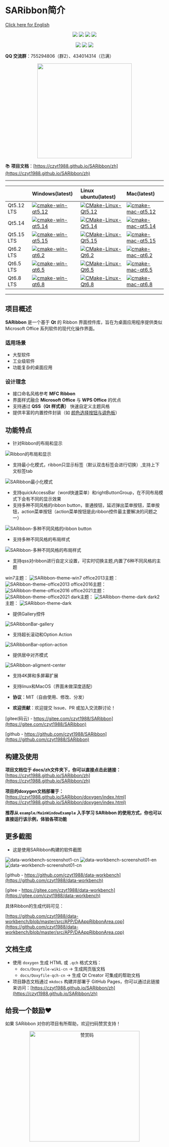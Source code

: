 ﻿# SARibbon简介

[Click here for English](./readme.md)

<div align="center">
<p>
<img src="https://img.shields.io/badge/C++-17-blue"/>
<img src="https://img.shields.io/badge/Qt-5.14+-green"/>
<img src="https://img.shields.io/badge/Qt-6-green"/>
<img src="https://img.shields.io/badge/license-MIT-yellow"/>
</p>
<p>
<img src="https://img.shields.io/badge/windows-0077d6"/>
<img src="https://img.shields.io/badge/ubuntu-ed6432"/>
<img src="https://img.shields.io/badge/macos-000"/>
</p>
</div>

**QQ 交流群**：755294806（群2）、434014314（已满）  

<div align="center">
<img src="./docs/assets/SARibbon-qq交流群2.jpg" style="width:300px;"/>
</div>

📚 **项目文档**：[https://czyt1988.github.io/SARibbon/zh](https://czyt1988.github.io/SARibbon/zh)

---

||Windows(latest)|Linux ubuntu(latest)|Mac(latest)|
|:-|:-|:-|:-|
|Qt5.12 LTS|[![cmake-win-qt5.12](https://github.com/czyt1988/SARibbon/actions/workflows/cmake-win-qt5.12.yml/badge.svg)](https://github.com/czyt1988/SARibbon/actions/workflows/cmake-win-qt5.12.yml)|[![CMake-Linux-Qt5.12](https://github.com/czyt1988/SARibbon/actions/workflows/cmake-linux-qt5.12.yml/badge.svg)](https://github.com/czyt1988/SARibbon/actions/workflows/cmake-linux-qt5.12.yml)|[![cmake-mac-qt5.12](https://github.com/czyt1988/SARibbon/actions/workflows/cmake-mac-qt5.12.yml/badge.svg)](https://github.com/czyt1988/SARibbon/actions/workflows/cmake-mac-qt5.12.yml)|
|Qt5.14|[![cmake-win-qt5.14](https://github.com/czyt1988/SARibbon/actions/workflows/cmake-win-qt5.14.yml/badge.svg)](https://github.com/czyt1988/SARibbon/actions/workflows/cmake-win-qt5.14.yml)|[![CMake-Linux-Qt5.14](https://github.com/czyt1988/SARibbon/actions/workflows/cmake-linux-qt5.14.yml/badge.svg)](https://github.com/czyt1988/SARibbon/actions/workflows/cmake-linux-qt5.14.yml)|[![cmake-mac-qt5.14](https://github.com/czyt1988/SARibbon/actions/workflows/cmake-mac-qt5.14.yml/badge.svg)](https://github.com/czyt1988/SARibbon/actions/workflows/cmake-mac-qt5.14.yml)|
|Qt5.15 LTS|[![cmake-win-qt5.15](https://github.com/czyt1988/SARibbon/actions/workflows/cmake-win-qt5.15.yml/badge.svg)](https://github.com/czyt1988/SARibbon/actions/workflows/cmake-win-qt5.15.yml)|[![CMake-Linux-Qt5.15](https://github.com/czyt1988/SARibbon/actions/workflows/cmake-linux-qt5.15.yml/badge.svg)](https://github.com/czyt1988/SARibbon/actions/workflows/cmake-linux-qt5.15.yml)|[![cmake-mac-qt5.15](https://github.com/czyt1988/SARibbon/actions/workflows/cmake-mac-qt5.15.yml/badge.svg)](https://github.com/czyt1988/SARibbon/actions/workflows/cmake-mac-qt5.15.yml)|
|Qt6.2 LTS|[![cmake-win-qt6.2](https://github.com/czyt1988/SARibbon/actions/workflows/cmake-win-qt6.2.yml/badge.svg)](https://github.com/czyt1988/SARibbon/actions/workflows/cmake-win-qt6.2.yml)|[![CMake-Linux-Qt6.2](https://github.com/czyt1988/SARibbon/actions/workflows/cmake-linux-qt6.2.yml/badge.svg)](https://github.com/czyt1988/SARibbon/actions/workflows/cmake-linux-qt6.2.yml)|[![cmake-mac-qt6.2](https://github.com/czyt1988/SARibbon/actions/workflows/cmake-mac-qt6.2.yml/badge.svg)](https://github.com/czyt1988/SARibbon/actions/workflows/cmake-mac-qt6.2.yml)|
|Qt6.5 LTS|[![cmake-win-qt6.5](https://github.com/czyt1988/SARibbon/actions/workflows/cmake-win-qt6.5.yml/badge.svg)](https://github.com/czyt1988/SARibbon/actions/workflows/cmake-win-qt6.5.yml)|[![CMake-Linux-Qt6.5](https://github.com/czyt1988/SARibbon/actions/workflows/cmake-linux-qt6.5.yml/badge.svg)](https://github.com/czyt1988/SARibbon/actions/workflows/cmake-linux-qt6.5.yml)|[![cmake-mac-qt6.5](https://github.com/czyt1988/SARibbon/actions/workflows/cmake-mac-qt6.5.yml/badge.svg)](https://github.com/czyt1988/SARibbon/actions/workflows/cmake-mac-qt6.5.yml)|
|Qt6.8 LTS|[![cmake-win-qt6.8](https://github.com/czyt1988/SARibbon/actions/workflows/cmake-win-qt6.8.yml/badge.svg)](https://github.com/czyt1988/SARibbon/actions/workflows/cmake-win-qt6.8.yml)|[![CMake-Linux-Qt6.8](https://github.com/czyt1988/SARibbon/actions/workflows/cmake-linux-qt6.8.yml/badge.svg)](https://github.com/czyt1988/SARibbon/actions/workflows/cmake-linux-qt6.8.yml)|[![cmake-mac-qt6.8](https://github.com/czyt1988/SARibbon/actions/workflows/cmake-mac-qt6.8.yml/badge.svg)](https://github.com/czyt1988/SARibbon/actions/workflows/cmake-mac-qt6.8.yml)|

---

## 项目概述

**SARibbon** 是一个基于 **Qt** 的 Ribbon 界面控件库，旨在为桌面应用程序提供类似 Microsoft Office 系列软件的现代化操作界面。

### 适用场景
- 大型软件
- 工业级软件
- 功能复杂的桌面应用

### 设计理念
- 接口命名风格参考 **MFC Ribbon**
- 界面样式融合 **Microsoft Office** 与 **WPS Office** 的优点
- 支持通过 **QSS（Qt 样式表）** 快速自定义主题风格
- 提供丰富的内置控件封装（如 [颜色选择按钮与调色板](https://github.com/czyt1988/SAColorWidgets)）

## 功能特点

- 针对Ribbon的布局和显示

![Ribbon的布局和显示](./docs/assets/screenshot/SARibbonBar-overview.png)

- 支持最小化模式，ribbon只显示标签（默认双击标签会进行切换）,支持上下文标签tab

![SARibbon最小化模式](./docs/assets/screenshot/SARibbonBar-minMode.gif)

- 支持quickAccessBar（word快速菜单）和rightButtonGroup，在不同布局模式下会有不同的显示效果
- 支持多种不同风格的ribbon button，普通按钮，延迟弹出菜单按钮，菜单按钮，action菜单按钮（action菜单按钮是此ribbon控件最主要解决的问题之一）

![SARibbon-多种不同风格的ribbon button](./docs/assets/screenshot/SARibbonBar-ribbonbutton.gif)

- 支持多种不同风格的布局样式

![SARibbon-多种不同风格的布局样式](./docs/assets/screenshot/SARibbonBar-style.gif)

- 支持qss对ribbon进行自定义设置，可实时切换主题,内置了6种不同风格的主题

win7主题：
![SARibbon-theme-win7](./docs/assets/screenshot/SARibbon-theme-win7.png)
office2013主题：
![SARibbon-theme-office2013](./docs/assets/screenshot/SARibbon-theme-office2013.png)
office2016主题：
![SARibbon-theme-office2016](./docs/assets/screenshot/SARibbon-theme-office2016.png)
office2021主题：
![SARibbon-theme-office2021](./docs/assets/screenshot/SARibbon-theme-office2021.png)
dark主题：
![SARibbon-theme-dark](./docs/assets/screenshot/SARibbon-theme-dark.png)
dark2主题：
![SARibbon-theme-dark](./docs/assets/screenshot/SARibbon-theme-dark2.png)

- 提供Gallery控件

![SARibbonBar-gallery](./docs/assets/screenshot/SARibbonBar-gallery.png)

- 支持超长滚动和Option Action

![SARibbonBar-option-action](./docs/assets/screenshot/SARibbonBar-option-action.gif)

- 提供居中对齐模式

![SARibbon-aligment-center](./docs/assets/screenshot/SARibbon-aligment-center.png)

- 支持4K屏和多屏幕扩展
- 支持linux和MacOS（界面未做深度适配）

- **协议**：MIT（自由使用、修改、分发）
- **欢迎贡献**：欢迎提交 Issue、PR 或加入交流群讨论！

[gitee(码云) - https://gitee.com/czyt1988/SARibbon](https://gitee.com/czyt1988/SARibbon)

[github - https://github.com/czyt1988/SARibbon](https://github.com/czyt1988/SARibbon)

## 构建及使用

**项目文档位于 docs/zh文件夹下，你可以直接点击此链接：**[https://czyt1988.github.io/SARibbon/zh](https://czyt1988.github.io/SARibbon/zh)

**项目的doxygen文档部署于：**[https://czyt1988.github.io/SARibbon/doxygen/index.html](https://czyt1988.github.io/SARibbon/doxygen/index.html)

**推荐从 `example/MainWindowExample` 入手学习 SARibbon 的使用方式，你也可以直接运行该示例，体验各项功能**

## 更多截图

- 这是使用SARibbon构建的软件截图

![data-workbench-screenshot1-cn](./docs/assets/screenshot/data-workbench-screenshot1-cn.gif)
![data-workbench-screenshot01-en](./docs/assets/screenshot/data-workbench-screenshot01-en.png)
![data-workbench-screenshot01-cn](./docs/assets/screenshot/data-workbench-screenshot01-cn.png)

[github - https://github.com/czyt1988/data-workbench](https://github.com/czyt1988/data-workbench)

[gitee - https://gitee.com/czyt1988/data-workbench](https://gitee.com/czyt1988/data-workbench)

具体Ribbon的生成代码可见：

[https://github.com/czyt1988/data-workbench/blob/master/src/APP/DAAppRibbonArea.cpp](https://github.com/czyt1988/data-workbench/blob/master/src/APP/DAAppRibbonArea.cpp)

## 文档生成

- 使用 `doxygen` 生成 HTML 或 `.qch` 格式文档：
  - `docs/Doxyfile-wiki-cn` → 生成网页版文档
  - `docs/Doxyfile-qch-cn` → 生成 Qt Creator 可集成的帮助文档
- 项目静态文档通过 `mkdocs` 构建并部署于 GitHub Pages，你可以通过此链接来访问：[https://czyt1988.github.io/SARibbon/zh](https://czyt1988.github.io/SARibbon/zh)


## 给我一个鼓励❤️

如果 SARibbon 对你的项目有所帮助，欢迎扫码赞赏支持！

<div style="text-align:center">
    <img src="./docs/assets/pic/赞赏码.png" alt="赞赏码" style="width:350px;" />
</div>
